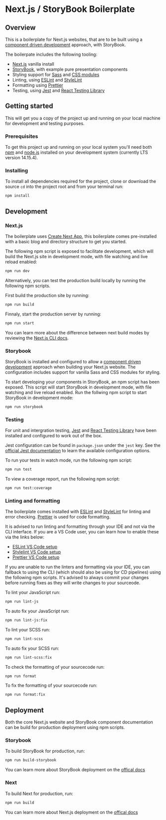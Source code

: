 # Next.js / StoryBook Boilerplate

## Overview

This is a boilerplate for Next.js websites, that are to be built using a [component driven development](https://www.componentdriven.org/) approach, with StoryBook. 

The boilerpate includes the following tooling:

- [Next.js](https://nextjs.org/) vanilla install
- [StoryBook](https://storybook.js.org/), with example pure presentation components
- Styling support for [Sass](https://sass-lang.com/) and [CSS modules](https://github.com/css-modules/css-modules)
- Linting, using [ESLint](https://eslint.org/) and [StyleLint](https://stylelint.io/)
- Formatting using [Prettier](https://prettier.io/)
- Testing, using [Jest](https://jestjs.io/) and [React Testing Library](https://testing-library.com/docs/react-testing-library/intro/)

## Getting started

This will get you a copy of the project up and running on your local machine for development and testing purposes. 

### Prerequisites

To get this project up and running on your local system you'll need both [npm](https://www.npmjs.com) and [node.js](https://nodejs.org/en/) installed on your development system (currently LTS version 14.15.4).

### Installing

To install all dependencies required for the project, clone or download the source `cd` into the project root and from your terminal run:

```bash
npm install
```

## Development

### Next.js

The boilerplate uses [Create Next App](https://nextjs.org/docs/api-reference/create-next-app), this boilerplate comes pre-installed with a basic blog and directory structure to get you started. 

The following npm script is exposed to facilitate development, which will build the Next.js site in development mode,  with file watching and live reload enabled:

```bash
npm run dev
```

Alternatively, you can test the production build locally by running the following npm scripts.

First build the production site by running:

```bash
npm run build
```

Finnaly, start the production server by running:

```bash
npm run start
```

You can learn more about the difference between next build modes by reviewing the [Next.js CLI docs](https://nextjs.org/docs/api-reference/cli).

### Storybook

StoryBook is installed and configured to allow a [component driven development](https://www.componentdriven.org/) approach when building your Next.js website. The configuration includes support for vanilla Sass and CSS modules for styling. 

To start developing your components in StoryBook, an npm script has been exposed. This script will start StoryBook in development mode, with file watching and live reload enabled. Run the follwing npm script to start StoryBook in development mode:

```bash
npm run storybook
```

### Testing

For unit and intergration testing, [Jest](https://jestjs.io/) and [React Testing Library](https://testing-library.com/docs/react-testing-library/intro/) have been installed and configured to work out of the box. 

Jest configuration can be found in `package.json` under the `jest` key. See the [official Jest documentation](https://jestjs.io/docs/en/configuration) to learn the available configuration options.

To run your tests in watch mode, run the following npm script:

```bash
npm run test
```

To view a coverage report, run the following npm script:

```bash
npm run test:coverage
```

### Linting and formatting

The boilerplate comes installed with [ESLint](https://eslint.org/) and [StyleLint](https://stylelint.io/) for linting and error checking. [Prettier](https://prettier.io/) is used for code formatting.

It is advised to run linting and formatting through your IDE and not via the CLI interface. If you are a VS Code user, you can learn how to enable these via the links below:

- [ESLint VS Code setup](https://marketplace.visualstudio.com/items?itemName=dbaeumer.vscode-eslint)
- [Stylelint VS Code setup](https://marketplace.visualstudio.com/items?itemName=stylelint.vscode-stylelint)
- [Prettier VS Code setup](https://prettier.io/docs/en/editors.html)

If you are unable to run the linters and formatting via your IDE, you can fallback to using the CLI (which should also be using for CD pipelines) using the following npm scripts. It's advised to always commit your changes before running fixes as they will write changes to your sourceode.

To lint your JavaScript run:

```bash
npm run lint-js
```

To auto fix your JavaScript run:

```bash
npm run lint-js:fix
```

To lint your SCSS run:

```bash
npm run lint-scss
```

To auto fix your SCSS run:

```bash
npm run lint-scss:fix
```

To check the formatting of your sourcecode run:

```bash
npm run format
```

To fix the formatting of your sourcecode run:

```bash
npm run format:fix
```

## Deployment

Both the core Next.js website and StoryBook component documentation can be build for production deployment using npm scripts.

### Storybook

To build StoryBook for production, run:

```bash
npm run build-storybook
```

You can learn more about StoryBook deployment on the [offical docs](https://storybook.js.org/docs/react/workflows/publish-storybook)

### Next

To build Next for production, run:

```bash
npm run build
```

You can learn more about Next.js deployment on the [offical docs](https://nextjs.org/docs/deployment)